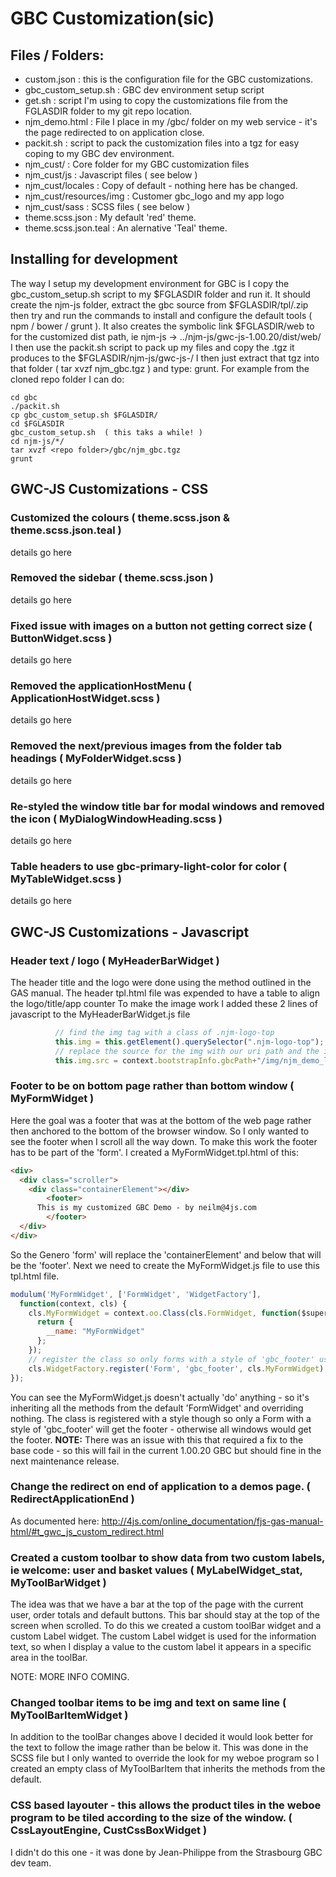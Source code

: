 GBC Customization(sic)
=====================
                                                                                                                                                              
## Files / Folders:                                                                                                                                       

* custom.json : this is the configuration file for the GBC customizations.
* gbc_custom_setup.sh : GBC dev environment setup script
* get.sh : script I'm using to copy the customizations file from the FGLASDIR folder to my git repo location.
* njm_demo.html : File I place in my <webroot>/gbc/ folder on my web service - it's the page redirected to on application close.
* packit.sh : script to pack the customization files into a tgz for easy coping to my GBC dev environment.
* njm_cust/ : Core folder for my GBC customization files
* njm_cust/js : Javascript files ( see below )
* njm_cust/locales : Copy of default - nothing here has be changed.
* njm_cust/resources/img : Customer gbc_logo and my app logo
* njm_cust/sass : SCSS files ( see below )
* theme.scss.json : My default 'red' theme.
* theme.scss.json.teal : An alernative 'Teal' theme.

## Installing for development

The way I setup my development environment for GBC is I copy the gbc_custom_setup.sh script to my $FGLASDIR folder and run it. 
It should create the njm-js folder, extract the gbc source from $FGLASDIR/tpl/<source>.zip then try and run the commands to
install and configure the default tools ( npm / bower / grunt ). It also creates the symbolic link $FGLASDIR/web to for the 
customized dist path, ie  njm-js -> ../njm-js/gwc-js-1.00.20/dist/web/
I then use the packit.sh script to pack up my files and copy the .tgz it produces to the $FGLASDIR/njm-js/gwc-js-<ver>/ 
I then just extract that tgz into that folder ( tar xvzf njm_gbc.tgz ) and type: grunt.
For example from the cloned repo folder I can do:
```
cd gbc
./packit.sh
cp gbc_custom_setup.sh $FGLASDIR/
cd $FGLASDIR
gbc_custom_setup.sh  ( this taks a while! )
cd njm-js/*/
tar xvzf <repo folder>/gbc/njm_gbc.tgz
grunt
```

## GWC-JS Customizations - CSS

### Customized the colours ( theme.scss.json & theme.scss.json.teal )

details go here

### Removed the sidebar ( theme.scss.json )

details go here

### Fixed issue with images on a button not getting correct size ( ButtonWidget.scss )

details go here

### Removed the applicationHostMenu ( ApplicationHostWidget.scss )

details go here

### Removed the next/previous images from the folder tab headings ( MyFolderWidget.scss )

details go here

### Re-styled the window title bar for modal windows and removed the icon ( MyDialogWindowHeading.scss )

details go here

### Table headers to use gbc-primary-light-color for color ( MyTableWidget.scss )

details go here

## GWC-JS Customizations - Javascript

### Header text / logo ( MyHeaderBarWidget )
The header title and the logo were done using the method outlined in the GAS manual.
The header tpl.html file was expended to have a table to align the logo/title/app counter
To make the image work I added these 2 lines of javascript to the MyHeaderBarWidget.js file
```javascript
          // find the img tag with a class of .njm-logo-top
          this.img = this.getElement().querySelector(".njm-logo-top");
          // replace the source for the img with our uri path and the image name
          this.img.src = context.bootstrapInfo.gbcPath+"/img/njm_demo_logo_256.png";
```

### Footer to be on bottom page rather than bottom window ( MyFormWidget )

Here the goal was a footer that was at the bottom of the web page rather then anchored to the bottom of the browser window.
So I only wanted to see the footer when I scroll all the way down.
To make this work the footer has to be part of the 'form'. I created a MyFormWidget.tpl.html of this:
```html
<div>
  <div class="scroller">
    <div class="containerElement"></div>
        <footer>
      This is my customized GBC Demo - by neilm@4js.com
        </footer>
  </div>
</div>
```
So the Genero 'form' will replace the 'containerElement' and below that will be the 'footer'.
Next we need to create the MyFormWidget.js file to use this tpl.html file.
```javascript
modulum('MyFormWidget', ['FormWidget', 'WidgetFactory'],
  function(context, cls) {
    cls.MyFormWidget = context.oo.Class(cls.FormWidget, function($super) {
      return {
        __name: "MyFormWidget"
      };
    });
    // register the class so only forms with a style of 'gbc_footer' use this widget.
    cls.WidgetFactory.register('Form', 'gbc_footer', cls.MyFormWidget);
});
```
You can see the MyFormWidget.js doesn't actually 'do' anything - so it's inheriting all the methods
from the default 'FormWidget' and overriding nothing. The class is registered with a style though
so only a Form with a style of 'gbc_footer' will get the footer - otherwise all windows would get
the footer.
**NOTE:** There was an issue with this that required a fix to the base code - so this will fail in the current 1.00.20 GBC
but should fine in the next maintenance release.

### Change the redirect on end of application to a demos page. ( RedirectApplicationEnd )

As documented here: http://4js.com/online_documentation/fjs-gas-manual-html/#t_gwc_js_custom_redirect.html

### Created a custom toolbar to show data from two custom labels, ie welcome: user and basket values ( MyLabelWidget_stat, MyToolBarWidget )

The idea was that we have a bar at the top of the page with the current user, order totals and default buttons.
This bar should stay at the top of the screen when scrolled.
To do this we created a custom toolBar widget and a custom Label widget. The custom Label widget is used for the information text,
so when I display a value to the custom label it appears in a specific area in the toolBar.

NOTE: MORE INFO COMING.

### Changed toolbar items to be img and text on same line ( MyToolBarItemWidget )

In addition to the toolBar changes above I decided it would look better for the text to follow the image rather than be below it.
This was done in the SCSS file but I only wanted to override the look for my weboe program so I created an empty class of
MyToolBarItem that inherits the methods from the default.

### CSS based layouter - this allows the product tiles in the weboe program to be tiled according to the size of the window. ( CssLayoutEngine, CustCssBoxWidget )

I didn't do this one - it was done by Jean-Philippe from the Strasbourg GBC dev team.

